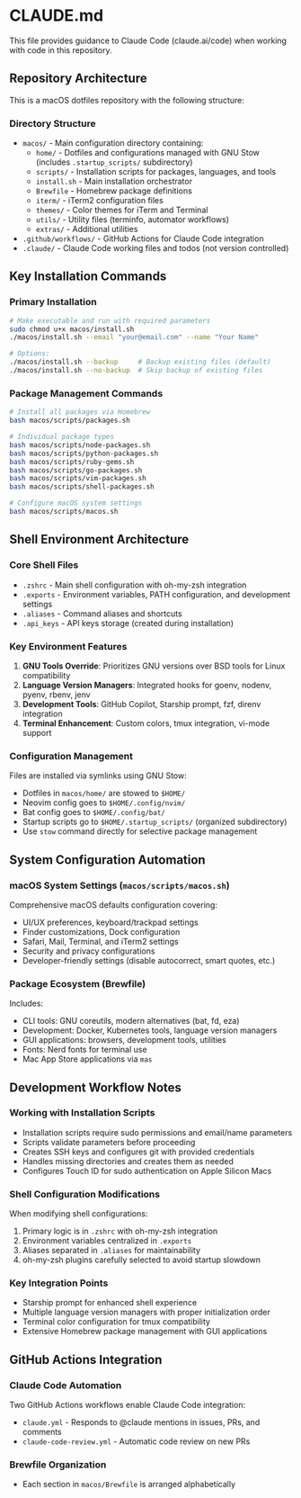 # CLAUDE.md

This file provides guidance to Claude Code (claude.ai/code) when working with code in this repository.

## Repository Architecture

This is a macOS dotfiles repository with the following structure:

### Directory Structure
- `macos/` - Main configuration directory containing:
  - `home/` - Dotfiles and configurations managed with GNU Stow (includes `.startup_scripts/` subdirectory)
  - `scripts/` - Installation scripts for packages, languages, and tools
  - `install.sh` - Main installation orchestrator
  - `Brewfile` - Homebrew package definitions
  - `iterm/` - iTerm2 configuration files
  - `themes/` - Color themes for iTerm and Terminal
  - `utils/` - Utility files (terminfo, automator workflows)
  - `extras/` - Additional utilities
- `.github/workflows/` - GitHub Actions for Claude Code integration
- `.claude/` - Claude Code working files and todos (not version controlled)

## Key Installation Commands

### Primary Installation
```bash
# Make executable and run with required parameters
sudo chmod u+x macos/install.sh
./macos/install.sh --email "your@email.com" --name "Your Name"

# Options:
./macos/install.sh --backup     # Backup existing files (default)
./macos/install.sh --no-backup  # Skip backup of existing files
```

### Package Management Commands
```bash
# Install all packages via Homebrew
bash macos/scripts/packages.sh

# Individual package types
bash macos/scripts/node-packages.sh
bash macos/scripts/python-packages.sh
bash macos/scripts/ruby-gems.sh
bash macos/scripts/go-packages.sh
bash macos/scripts/vim-packages.sh
bash macos/scripts/shell-packages.sh

# Configure macOS system settings
bash macos/scripts/macos.sh
```

## Shell Environment Architecture

### Core Shell Files
- `.zshrc` - Main shell configuration with oh-my-zsh integration
- `.exports` - Environment variables, PATH configuration, and development settings
- `.aliases` - Command aliases and shortcuts
- `.api_keys` - API keys storage (created during installation)

### Key Environment Features
1. **GNU Tools Override**: Prioritizes GNU versions over BSD tools for Linux compatibility
2. **Language Version Managers**: Integrated hooks for goenv, nodenv, pyenv, rbenv, jenv
3. **Development Tools**: GitHub Copilot, Starship prompt, fzf, direnv integration
4. **Terminal Enhancement**: Custom colors, tmux integration, vi-mode support

### Configuration Management
Files are installed via symlinks using GNU Stow:
- Dotfiles in `macos/home/` are stowed to `$HOME/`
- Neovim config goes to `$HOME/.config/nvim/`
- Bat config goes to `$HOME/.config/bat/`
- Startup scripts go to `$HOME/.startup_scripts/` (organized subdirectory)
- Use `stow` command directly for selective package management

## System Configuration Automation

### macOS System Settings (`macos/scripts/macos.sh`)
Comprehensive macOS defaults configuration covering:
- UI/UX preferences, keyboard/trackpad settings
- Finder customizations, Dock configuration
- Safari, Mail, Terminal, and iTerm2 settings
- Security and privacy configurations
- Developer-friendly settings (disable autocorrect, smart quotes, etc.)

### Package Ecosystem (Brewfile)
Includes:
- CLI tools: GNU coreutils, modern alternatives (bat, fd, eza)
- Development: Docker, Kubernetes tools, language version managers
- GUI applications: browsers, development tools, utilities
- Fonts: Nerd fonts for terminal use
- Mac App Store applications via `mas`

## Development Workflow Notes

### Working with Installation Scripts
- Installation scripts require sudo permissions and email/name parameters
- Scripts validate parameters before proceeding
- Creates SSH keys and configures git with provided credentials
- Handles missing directories and creates them as needed
- Configures Touch ID for sudo authentication on Apple Silicon Macs

### Shell Configuration Modifications
When modifying shell configurations:
1. Primary logic is in `.zshrc` with oh-my-zsh integration
2. Environment variables centralized in `.exports`
3. Aliases separated in `.aliases` for maintainability
4. oh-my-zsh plugins carefully selected to avoid startup slowdown

### Key Integration Points
- Starship prompt for enhanced shell experience
- Multiple language version managers with proper initialization order
- Terminal color configuration for tmux compatibility
- Extensive Homebrew package management with GUI applications

## GitHub Actions Integration

### Claude Code Automation
Two GitHub Actions workflows enable Claude Code integration:
- `claude.yml` - Responds to @claude mentions in issues, PRs, and comments
- `claude-code-review.yml` - Automatic code review on new PRs

### Brewfile Organization
- Each section in `macos/Brewfile` is arranged alphabetically